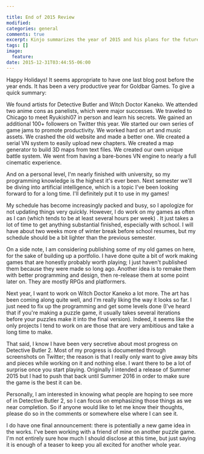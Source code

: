 ```yaml
---

title: End of 2015 Review
modified:
categories: general
comments: true
excerpt: Kinjo summarizes the year of 2015 and his plans for the future.
tags: []
image:
  feature:
date: 2015-12-31T03:44:55-06:00
---
```

Happy Holidays! It seems appropriate to have one last blog post before the year ends. It has been a very productive year for Goldbar Games. To give a quick summary:

We found artists for Detective Butler and Witch Doctor Kaneko. We attended two anime cons as panelists, which were major successes. We traveled to Chicago to meet Ryukishi07 in person and learn his secrets. We gained an additional 100+ followers on Twitter this year. We started our own series of game jams to promote productivity. We worked hard on art and music assets. We crashed the old website and made a better one. We created a serial VN system to easily upload new chapters. We created a map generator to build 3D maps from text files. We created our own unique battle system. We went from having a bare-bones VN engine to nearly a full cinematic experience.

And on a personal level, I'm nearly finished with university, so my programming knowledge is the highest it's ever been. Next semester we'll be diving into artificial intelligence, which is a topic I've been looking forward to for a long time. I'll definitely put it to use in my games!

My schedule has become increasingly packed and busy, so I apologize for not updating things very quickly. However, I do work on my games as often as I can (which tends to be at least several hours per week) . It just takes a lot of time to get anything substantial finished, especially with school. I will have about two weeks more of winter break before school resumes, but my schedule should be a bit lighter than the previous semester.

On a side note, I am considering publishing some of my old games on here, for the sake of building up a portfolio. I have done quite a bit of work making games that are honestly probably worth playing; I just haven't published them because they were made so long ago. Another idea is to remake them with better programming and design, then re-release them at some point later on. They are mostly RPGs and platformers.

Next year, I want to work on Witch Doctor Kaneko a lot more. The art has been coming along quite well, and I'm really liking the way it looks so far. I just need to fix up the programming and get some levels done (I've heard that if you're making a puzzle game, it usually takes several iterations before your puzzles make it into the final version). Indeed, it seems like the only projects I tend to work on are those that are very ambitious and take a long time to make.

That said, I know I have been very secretive about most progress on Detective Butler 2. Most of my progress is documented through screenshots on Twitter; the reason is that I really only want to give away bits and pieces while working on it and nothing else. I want there to be a lot of surprise once you start playing. Originally I intended a release of Summer 2015 but I had to push that back until Summer 2016 in order to make sure the game is the best it can be.

Personally, I am interested in knowing what people are hoping to see more of in Detective Butler 2, so I can focus on emphasizing those things as we near completion. So if anyone would like to let me know their thoughts, please do so in the comments or somewhere else where I can see it.

I do have one final announcement: there is potentially a new game idea in the works. I've been working with a friend of mine on another puzzle game. I'm not entirely sure how much I should disclose at this time, but just saying it is enough of a teaser to keep you all excited for another whole year.
